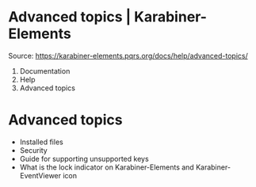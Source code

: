 # Advanced topics | Karabiner-Elements

Source: https://karabiner-elements.pqrs.org/docs/help/advanced-topics/

1. Documentation
1. Help
1. Advanced topics

# Advanced topics

- Installed files
- Security
- Guide for supporting unsupported keys
- What is the lock indicator on Karabiner-Elements and Karabiner-EventViewer icon

